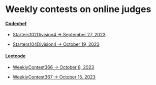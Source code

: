 # Weekly contests on online judges

#### [Codechef](https://github.com/avantikacoding/dsa/tree/main/contests/codechef)

- [Starters102Division4 -> September 27, 2023](https://github.com/avantikacoding/dsa/tree/main/contests/codechef/Starters102Division4)

- [Starters104Division4 -> October 19, 2023](https://github.com/avantikacoding/dsa/tree/main/contests/codechef/Starters104Division4)

#### [Leetcode](https://github.com/avantikacoding/dsa/tree/main/contests/leetcode)

- [WeeklyContest366 -> October 8, 2023](https://github.com/avantikacoding/dsa/tree/main/contests/leetcode/WeeklyContest366)

- [WeeklyContest367 -> October 15, 2023](https://github.com/avantikacoding/dsa/tree/main/contests/leetcode/WeeklyContest367)
